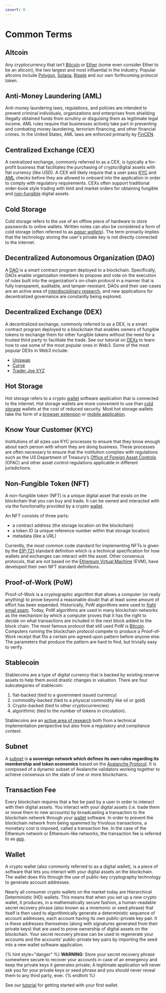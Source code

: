 ```yaml
---
coverY: 0
---
```


# Common Terms

## Altcoin

Any cryptocurrency that isn’t [Bitcoin](https://bitcoin.org/en/) or [Ether](https://ethereum.org/en/) (some even consider Ether to be an altcoin), the two largest and most influential in the industry. Popular altcoins include [Polygon](https://polygon.technology/), [Solana](https://solana.com/), [Ripple](https://ripple.com/) and our own 
forthcoming protocol token.

## Anti-Money Laundering (AML)

Anti-money laundering laws, regulations, and policies are intended to prevent criminal individuals, organizations and enterprises from shielding illegally obtained funds from scrutiny or disguising them as legitimate legal income. AML rules require that businesses actively take part in preventing and combating money laundering, terrorism financing, and other financial crimes. In the United States, AML laws are enforced primarily by [FinCEN](https://www.fincen.gov/history-anti-money-laundering-laws).

## Centralized Exchange (CEX)

A centralized exchange, commonly referred to as a CEX, is typically a for-profit business that facilitates the purchasing of crypto/digital assets with fiat currency (like USD). A
CEX will likely require that a user pass [KYC](#know-your-customer-kyc) and [AML](#anti-money-laundering-aml) checks before they are allowed to onboard into the application in 
order to comply with regulatory requirements. CEXs often support traditional order-book style trading with limit and market orders for obtaining fungible and [non-fungible](#non-fungible-token-nft) digital assets. 

## Cold Storage

Cold storage refers to the use of an offline piece of hardware to store passwords to online wallets. Written notes can also be considered a form of cold storage (often referred to as [*paper wallets*](https://en.bitcoin.it/wiki/Paper_wallet)). The term primarily implies that the technology storing the user's private key is not directly connected to the internet. 

## Decentralized Autonomous Organization (DAO)

A [DAO](https://en.wikipedia.org/wiki/Decentralized\_autonomous\_organization) is a smart contract program deployed to a blockchain. Specifically, DAOs enable organization 
members to propose and vote on the execution of rules built into the organization's on-chain protocol in a manner that is fully transparent, auditable, and tamper-resistant. 
DAOs and their use-cases are an active area of [interdisciplinary research](https://ralphmerkle.com/papers/DAOdemocracyDraft.pdf), and new applications for decentralized 
governance are constantly being explored.  

## Decentralized Exchange (DEX)

A decentralized exchange, commonly referred to as a DEX, is a smart contract program deployed to a blockchain that enables owners of fungible tokens to exchange them for other fungible tokens without the need for a trusted third party to facilitate the trade. See our tutorial on [DEXs](tutorials/how-do-i-use-a-dex.md) to learn how to use some of the most popular ones in Web3. Some of the most popular DEXs in Web3 include:

- [Uniswap](https://uniswap.org/)
- [Curve](https://curve.fi/)
- [Trader Joe XYZ](https://traderjoexyz.com/)

## Hot Storage

Hot storage refers to a crypto [wallet](#wallet) software application that is connected to the internet. Hot storage wallets are more convenient to use than 
[cold storage](#cold-storage) wallets at the cost of reduced security. Most hot storage wallets take the form of a 
[browser extension](/tutorials/getting-a-wallet.md/#browser-based-wallets) or [mobile application](/tutorials/getting-a-wallet.md/#mobile-based-wallets).

## Know Your Customer (KYC)

Institutions of all sizes use KYC processes to ensure that they know enough about each person with whom they are doing business. These processes are often necessary to ensure that the institution complies with regulations such as the US Department of Treasury’s 
[Office of Foreign Asset Controls](https://home.treasury.gov/policy-issues/office-of-foreign-assets-control-sanctions-programs-and-information) (OFAC) and other asset 
control regulations applicable in different jurisdictions.

## Non-Fungible Token (NFT)

A non-fungible token (NFT) is a unique digital asset that exists on the blockchain that you can buy and trade. It can be owned and interacted with via the functionality provided by a crypto [wallet](#wallet). 

An NFT consists of three parts: 

- a contract address (the storage location on the blockchain)
- a token ID (a unique reference number within that storage location)
- metadata (like a URL)

Currently, the most common code standard for implementing NFTs is given by the [EIP-721](https://eips.ethereum.org/EIPS/eip-721) standard definition which is a technical 
specification for how wallets and exchanges can interact with the asset. Other consensus protocols, that are not based on the 
[Ethereum Virtual Machine](https://ethereum.org/en/developers/docs/evm/) (EVM), have developed their own NFT standard definitions.

## Proof-of-Work (PoW)

Proof-of-Work is a cryptographic algorithm that allows a computer (or really anything) to prove beyond a reasonable doubt that at least some amount of effort has been expended. 
Historically, PoW algorithms were used to [fight email spam](https://en.wikipedia.org/wiki/Hashcash). Today, PoW algorithms are used in many blockchain networks as the mechanism 
by which a computer proves that it has the right to decide on what transactions are included in the next block added to the block chain. The most famous protocol that still used 
PoW is [Bitcoin](https://bitcoin.org/en/how-it-works#processing). Computers running the blockchain protocol compete to produce a Proof-of-Work receipt that fits a certain 
pre-agreed upon pattern before anyone else. The parameters that produce the pattern are hard to find, but trivially easy to verify. 

## Stablecoin

Stablecoins are a type of digital currency that is backed by existing reserve assets to help them avoid drastic changes in valuation. There are four subcategories of stablecoin:

1. fiat-backed (tied to a government issued currency)
2. commodity-backed (tied to a physical commodity like oil or gold)
3. Crypto-backed (tied to other cryptocurrencies)
4. algorithmic (tied to the number of tokens in circulation).

Stablecoins are an [active area of research](https://fdc.stanford.edu/) both from a technical implementation perspective but also from a regulatory and compliance context. 

## Subnet

A [subnet](https://docs.avax.network/subnets) is **a sovereign network which defines its own rules regarding its membership and token economics** based on the [Avalanche Protocol](https://docs.avax.network/). It is composed of a dynamic subset of Avalanche validators working together to achieve consensus on the state of one or more blockchains.

## Transaction Fee

Every blockchain requires that a fee be paid by a user in order to interact with their digital assets. You interact with your digital assets (i.e. trade them or move them to new accounts) by broadcasting a transaction to the blockchain network through your [wallet](#wallet) software. In order to prevent the blockchain network from being spammed by frivolous transactions, a monetary cost is imposed, called a transaction fee. In the case of the Ethereum network or Ethereum-like networks, the transaction fee is referred to as [_gas_](https://ethereum.org/en/developers/docs/gas/).

## Wallet

A crypto wallet (also commonly referred to as a digital wallet), is a piece of software that lets you interact with your digital assets on the blockchain. The wallet does this through the use of public-key cryptography technology to generate account addresses.

Nearly all consumer crypto wallets on the market today are Hierarchical Deterministic (HD) wallets. This means that when you set up a new crypto wallet, it produces, in a mathematically secure fashion, a human-readable secret recovery phrase (also known as a mnemonic or seed phrase) that itself is then used to algorithmically generate a deterministic sequence of account addresses, each account having its own public-private key pair. It is these addresses themselves (along with signatures generated from their private keys) that are used to prove ownership of digital assets on the blockchain. Your secret recovery phrase can be used to regenerate your accounts and the accounts’ public-private key pairs by importing the seed into a new wallet software application.

{% hint style="danger" %}
**WARNING**: Store your secret recovery phrase somewhere secure to recover your accounts in case of an emergency and keep the private keys it generates private; A legitimate application will never ask you for your private keys or seed phrase and you should never reveal them to any third party, ever.
{% endhint %}

See our [tutorial](tutorials/getting-a-wallet.md) for getting started with your first wallet.
